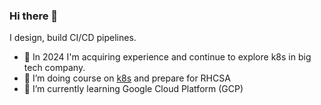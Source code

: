 ### Hi there 👋

I design, build CI/CD pipelines. 
- 🌱 In 2024 I'm acquiring experience and continue to explore k8s in big tech company.
- 🔭 I’m doing course on [k8s](https://lk.rebrainme.com/kubernetesv2) and prepare for RHCSA
- 🌱 I’m currently learning Google Cloud Platform (GCP)

<!--
**aelphias/aelphias** is a ✨ _special_ ✨ repository because its `README.md` (this file) appears on your GitHub profile.
I design, build CI/CD pipelines using gitlab inhouse solution. 
Here are some ideas to get you started:

- 🔭 I’m currently working on ...
- 🌱 I’m currently learning ...
- 👯 I’m looking to collaborate on ...
- 🤔 I’m looking for help with ...
- 💬 Ask me about ...
- 📫 How to reach me: ...
- 😄 Pronouns: ...
- ⚡ Fun fact: ...
-->
